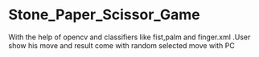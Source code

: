 # Stone_Paper_Scissor_Game
With the help of opencv and classifiers like fist,palm and finger.xml .User show his move and result come with random selected move with PC
